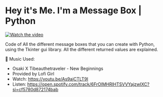 # Hey it's Me. I'm a Message Box | Python

[![Watch the video](https://img.youtube.com/vi/4lenYPOT4uQ/hqdefault.jpg)](https://youtu.be/4lenYPOT4uQ)

Code of All the different message boxes that you can create with Python, using the Tkinter gui library. All the different returned values are explained.

🎵 Music Used:
- Osaki X Tibeauthetraveler - New Beginnings
- Provided by Lofi Girl
- Watch: https://youtu.be/As9ajCTLT9I
- Listen: https://open.spotify.com/track/6FrOlMHRlHTSVVYajzwIXC?si=cf5780d872174bab

